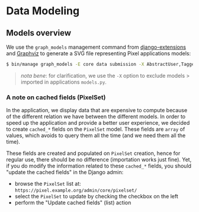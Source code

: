 # Data Modeling

## Models overview

We use the `graph_models` management command from
[django-extensions](https://django-extensions.readthedocs.io/en/latest/graph_models.html)
and [Graphviz](http://graphviz.org) to generate a SVG file representing Pixel
applications models:

```bash
$ bin/manage graph_models -E core data submission -X AbstractUser,TaggedModel,MPTTModel,TagModel | dot -T pdf -o ./docs/pixel-db.pdf
```

> _nota bene_: for clarification, we use the `-X` option to exclude models >
imported in applications `models.py`.


### A note on cached fields (PixelSet)

In the application, we display data that are expensive to compute because of the
different relation we have between the different models. In order to speed up the
application and provide a better user experience, we decided to create
`cached_*` fields on the `PixelSet` model. These fields are `array` of values,
which avoids to query them all the time (and we need them all the time).

These fields are created and populated on `PixelSet` creation, hence for regular
use, there should be no difference (importation works just fine). Yet, if you do
modify the information related to these `cached_*` fields, you should "update
the cached fields" in the Django admin:

- browse the `PixelSet` list at:
`https://pixel.example.org/admin/core/pixelset/`
- select the `PixelSet` to update by checking the checkbox on the left
- perform the "Update cached fields" (list) action
